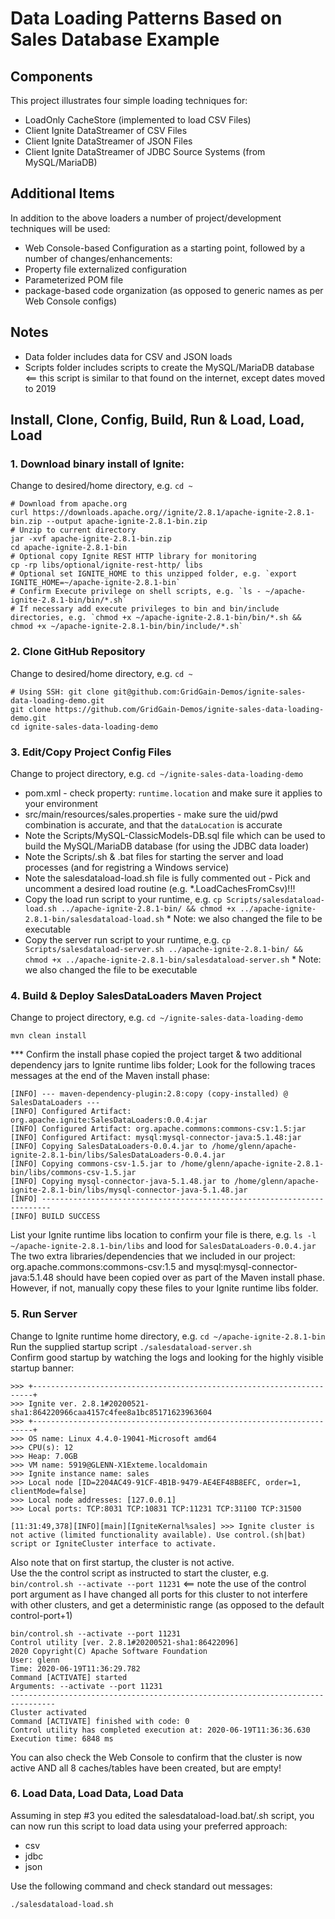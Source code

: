 # Data Loading Patterns Based on Sales Database Example

## Components
This project illustrates four simple loading techniques for:
- LoadOnly CacheStore (implemented to load CSV Files)
- Client Ignite DataStreamer of CSV Files
- Client Ignite DataStreamer of JSON Files
- Client Ignite DataStreamer of JDBC Source Systems (from MySQL/MariaDB)

## Additional Items
In addition to the above loaders a number of project/development techniques will be used:
- Web Console-based Configuration as a starting point, followed by a number of changes/enhancements:
- Property file externalized configuration
- Parameterized POM file
- package-based code organization (as opposed to generic names as per Web Console configs)

## Notes
- Data folder includes data for CSV and JSON loads
- Scripts folder includes scripts to create the MySQL/MariaDB database <== this script is similar to that found on the internet, except dates moved to 2019 

## Install, Clone, Config, Build, Run & Load, Load, Load

### 1. Download binary install of Ignite:  
   Change to desired/home directory, e.g. `cd ~`
```
# Download from apache.org
curl https://downloads.apache.org//ignite/2.8.1/apache-ignite-2.8.1-bin.zip --output apache-ignite-2.8.1-bin.zip
# Unzip to current directory
jar -xvf apache-ignite-2.8.1-bin.zip
cd apache-ignite-2.8.1-bin
# Optional copy Ignite REST HTTP library for monitoring
cp -rp libs/optional/ignite-rest-http/ libs
# Optional set IGNITE_HOME to this unzipped folder, e.g. `export IGNITE_HOME=~/apache-ignite-2.8.1-bin`
# Confirm Execute privilege on shell scripts, e.g. `ls - ~/apache-ignite-2.8.1-bin/bin/*.sh`
# If necessary add execute privileges to bin and bin/include directories, e.g. `chmod +x ~/apache-ignite-2.8.1-bin/bin/*.sh && chmod +x ~/apache-ignite-2.8.1-bin/bin/include/*.sh`
```

### 2. Clone GitHub Repository  
   Change to desired/home directory, e.g. `cd ~`
```
# Using SSH: git clone git@github.com:GridGain-Demos/ignite-sales-data-loading-demo.git
git clone https://github.com/GridGain-Demos/ignite-sales-data-loading-demo.git
cd ignite-sales-data-loading-demo
```


### 3. Edit/Copy Project Config Files  
   Change to project directory, e.g. `cd ~/ignite-sales-data-loading-demo`
- pom.xml - check property: `runtime.location` and make sure it applies to your environment
- src/main/resources/sales.properties - make sure the uid/pwd combination is accurate, and that the `dataLocation` is accurate
- Note the Scripts/MySQL-ClassicModels-DB.sql file which can be used to build the MySQL/MariaDB database (for using the JDBC data loader)
- Note the Scripts/.sh & .bat files for starting the server and load processes (and for registring a Windows service)
- Note the salesdataload-load.sh file is fully commented out - Pick and uncomment a desired load routine (e.g. *.LoadCachesFromCsv)!!!
- Copy the load run script to your runtime, e.g. `cp Scripts/salesdataload-load.sh ../apache-ignite-2.8.1-bin/ && chmod +x ../apache-ignite-2.8.1-bin/salesdataload-load.sh`  * Note: we also changed the file to be executable
- Copy the server run script to your runtime, e.g. `cp Scripts/salesdataload-server.sh ../apache-ignite-2.8.1-bin/ && chmod +x ../apache-ignite-2.8.1-bin/salesdataload-server.sh`  * Note: we also changed the file to be executable

### 4. Build & Deploy SalesDataLoaders Maven Project  
   Change to project directory, e.g. `cd ~/ignite-sales-data-loading-demo`
```
mvn clean install
```
*** Confirm the install phase copied the project target & two additional dependency jars to Ignite runtime libs folder; Look for the following traces messages at the end of the Maven install phase:
```
[INFO] --- maven-dependency-plugin:2.8:copy (copy-installed) @ SalesDataLoaders ---
[INFO] Configured Artifact: org.apache.ignite:SalesDataLoaders:0.0.4:jar
[INFO] Configured Artifact: org.apache.commons:commons-csv:1.5:jar
[INFO] Configured Artifact: mysql:mysql-connector-java:5.1.48:jar
[INFO] Copying SalesDataLoaders-0.0.4.jar to /home/glenn/apache-ignite-2.8.1-bin/libs/SalesDataLoaders-0.0.4.jar
[INFO] Copying commons-csv-1.5.jar to /home/glenn/apache-ignite-2.8.1-bin/libs/commons-csv-1.5.jar
[INFO] Copying mysql-connector-java-5.1.48.jar to /home/glenn/apache-ignite-2.8.1-bin/libs/mysql-connector-java-5.1.48.jar
[INFO] ------------------------------------------------------------------------
[INFO] BUILD SUCCESS
```
List your Ignite runtime libs location to confirm your file is there, e.g. `ls -l ~/apache-ignite-2.8.1-bin/libs` and lood for `SalesDataLoaders-0.0.4.jar`  
The two extra libraries/dependencies that we included in our project: org.apache.commons:commons-csv:1.5 and mysql:mysql-connector-java:5.1.48 should have been copied over as part of the Maven install phase. However, if not, manually copy these files to your Ignite runtime libs folder. 


### 5. Run Server
   Change to Ignite runtime home directory, e.g. `cd ~/apache-ignite-2.8.1-bin`  
   Run the supplied startup script `./salesdataload-server.sh`  
   Confirm good startup by watching the logs and looking for the highly visible startup banner:
```
>>> +----------------------------------------------------------------------+
>>> Ignite ver. 2.8.1#20200521-sha1:864220966caa4157c4fee8a1bc85171623963604
>>> +----------------------------------------------------------------------+
>>> OS name: Linux 4.4.0-19041-Microsoft amd64
>>> CPU(s): 12
>>> Heap: 7.0GB
>>> VM name: 5919@GLENN-X1Exteme.localdomain
>>> Ignite instance name: sales
>>> Local node [ID=2204AC49-91CF-4B1B-9479-AE4EF48B8EFC, order=1, clientMode=false]
>>> Local node addresses: [127.0.0.1]
>>> Local ports: TCP:8031 TCP:10831 TCP:11231 TCP:31100 TCP:31500

[11:31:49,378][INFO][main][IgniteKernal%sales] >>> Ignite cluster is not active (limited functionality available). Use control.(sh|bat) script or IgniteCluster interface to activate.
```

Also note that on first startup, the cluster is not active.   
Use the the control script as instructed to start the cluster, e.g. `bin/control.sh --activate --port 11231` <== note the use of the control port argument as I have changed all ports for this cluster to not interfere with other clusters, and get a deterministic range (as opposed to the default control-port+1)
```
bin/control.sh --activate --port 11231
Control utility [ver. 2.8.1#20200521-sha1:86422096]
2020 Copyright(C) Apache Software Foundation
User: glenn
Time: 2020-06-19T11:36:29.782
Command [ACTIVATE] started
Arguments: --activate --port 11231
--------------------------------------------------------------------------------
Cluster activated
Command [ACTIVATE] finished with code: 0
Control utility has completed execution at: 2020-06-19T11:36:36.630
Execution time: 6848 ms
```
You can also check the Web Console to confirm that the cluster is now active AND all 8 caches/tables have been created, but are empty!

### 6. Load Data, Load Data, Load Data
Assuming in step #3 you edited the  salesdataload-load.bat/.sh script, you can now run this script to load data using your preferred approach:
- csv
- jdbc
- json

Use the following command and check standard out messages:
```
./salesdataload-load.sh
```
